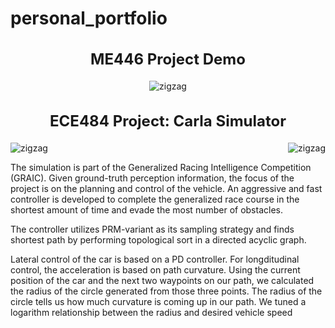 # personal_portfolio

<head>
    <style>
        /* Center the text and modify the font size for h1 */
        h2 {
            text-align: center; /* Center the text */
            font-size: 24px; /* Adjust the size as needed */
        }
    </style>
</head>



<body>
    <h2>ME446 Project Demo</h1>
</body>
<!-- <p style="text-align: center;"> ME446 Project Demo</p> -->
<div style="text-align:center;"> 
    <img src="{{ "images/ME446_robotpath.gif" | prepend: site.baseurl | prepend: site.url}}" alt="zigzag" />
</div>

<!-- add year of project  -->

<h2>ECE484 Project: Carla Simulator</h1>
<!-- <p style="text-align: center;"> ECE484 Project: Carla Simulator</p> -->

<head>
    <style>
        .image-container {
            display: flex;
            justify-content: space-between; /* Adjust this property to control spacing */
        }
        .image-container img {
            max-width: 45%; /* Adjust image width as needed */
        }
    </style>
</head>
<body>
    <div class="image-container">
        <img src="{{ "images/ECE484_evasion.gif" | prepend: site.baseurl | prepend: site.url}}" alt="zigzag" />
        <img src="{{ "images/ECE484_track.gif" | prepend: site.baseurl | prepend: site.url}}" alt="zigzag" />
    </div>
</body>

The simulation is part of the Generalized Racing Intelligence Competition (GRAIC). Given
ground-truth perception information, the focus of the project is on the planning and control of the vehicle. An aggressive and fast
controller is developed to complete the generalized race course in the shortest amount of time and evade the most number of obstacles.

The controller utilizes PRM-variant as its sampling strategy and finds shortest path by performing topological sort in a directed acyclic graph.

Lateral control of the car is based on a PD controller. 
For longditudinal control, the acceleration is based on path curvature. Using the current position of the car and the next two waypoints on our
path, we calculated the radius of the circle generated from those three points. The radius of the circle tells us how much curvature is coming up in our path. We tuned a logarithm relationship between the radius and desired vehicle speed
